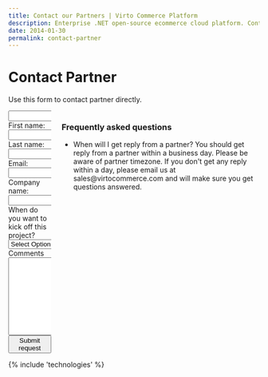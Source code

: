 ```yaml
---
title: Contact our Partners | Virto Commerce Platform
description: Enterprise .NET open-source ecommerce cloud platform. Contact our Partners
date: 2014-01-30
permalink: contact-partner
---
```

<div class="roadmap responsive">
	<h1 class="head-title">Contact Partner</h1>
	<p class="text">Use this form to contact partner directly.</p>
	<div class="columns">
		<div class="column">
			<div class="block">
				<form method="post">
					<input type="hidden" name="Contact[Subject]" value="Contact Partner" />
					<input type="hidden" name="Contact[RedirectUrl]" value='~/thank-you-contact-partner' />
					<input style=“display: none” name="Contact[PartnerId]" value="" />
					<div class="control-group">
						<label for="Contact[FirstName]">First name:</label>
						<input id="Contact[FirstName]" type="text" name="Contact[FirstName]" class="form-input" required="required" />
					</div>
					<div class="control-group">
						<label for="Contact[LastName]">Last name:</label>
						<input id="Contact[LastName]" type="text" name="Contact[LastName]" class="form-input" required="required" />
					</div>					
					<div class="control-group">
						<label for="Email">Email:</label>
						<input id="Contact[Email]" type="text" name="Contact[Email]" class="form-input" required="required" />
					</div>
					<div class="control-group">
						<label for="CompanyName">Company name:</label>
						<input id="Contact[CompanyName]" type="text" name="Contact[CompanyName]" class="form-input" required="required" />
					</div>
					<div class="control-group">
						<label for="Kickoff">When do you want to kick off this project?</label>
						<select id="Contact[Kickoff]" type="text" name="Contact[Kickoff]" class="form-input" required="required">
							<option value="" selected>Select Option</option>
							<option value="immediately">Immediately</option>
							<option value="1-3 months">1-3 months</option>
							<option value="3-6 months">3-6 months</option>
							<option value="6-12 months">6-12 months</option>
							<option value="no timeframe">No timeframe</option>
						</select>
					</div>
					<div class="control-group">
						<label for="Message">Comments</label>
						<textarea id="Contact[Message]" rows="10" cols="30" name="Contact[Message]" class="form-text" required="required"></textarea>
					</div>
					<div class="control-group">
						<button type="submit" class="button fill">Submit request</button>
					</div>
				</form>
			</div>
		</div>
		<div class="column">
			<div class="block">
				<h3>Frequently asked questions</h3>
				<ul class="list">
					<li>
						<span class="title">When will I get reply from a partner?</span>
						<span class="descr">You should get reply from a partner within a business day. Please be aware of partner timezone. If 
						you don't get any reply within a day, please email us at sales@virtocommerce.com and will make sure you get questions answered.</span>
					</li>
				</ul>
			</div>
		</div>
	</div>
</div>
{% include 'technologies' %}